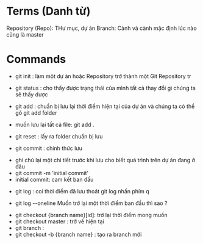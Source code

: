# Terms (Danh từ)

Repository (Repo): THư mục, dự án
Branch: Cành và cành mặc định lúc nào cũng là master

# Commands

- git init : làm một dự án hoặc Repository trở thành một Git Repository tr

- git status : cho thấy được trạng thái của mình tất cả thay đổi gì chúng ta sẽ thấy được

- git add : chuẩn bị lưu lại thời điểm hiện tại của dự án và chúng ta có thể gõ git add folder

* muốn lưu lại tất cả file: git add .

- git reset : lấy ra folder chuẩn bị lưu

- git commit : chính thức lưu

* ghi chú lại một chi tiết trước khi lưu cho biết quá trình trên dự án đang ở đâu
* git commit -m 'initial commit'
* initial commit: cam kết ban đầu

- git log : coi thời điểm đã lưu
  thoát git log nhấn phím q

* git log --oneline
  Muốn trở lại một thời điểm ban đầu thì sao ?

- git checkout {branch name}[id]: trở lại thời điểm mong muốn
- git checkout master : trở về hiện tại
- git branch : 
- git checkout -b {branch name} : tạo ra branch mới 